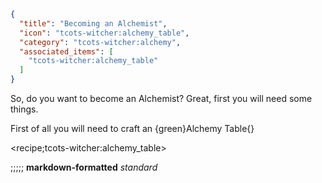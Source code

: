 ```json
{
  "title": "Becoming an Alchemist",
  "icon": "tcots-witcher:alchemy_table",
  "category": "tcots-witcher:alchemy",
  "associated_items": [
    "tcots-witcher:alchemy_table"
  ]
}
```

So, do you want to become an Alchemist? Great, first you will need some things.

First of all you will need to craft an {green}Alchemy Table{}

<recipe;tcots-witcher:alchemy_table>

;;;;;
**markdown-formatted**
*standard*